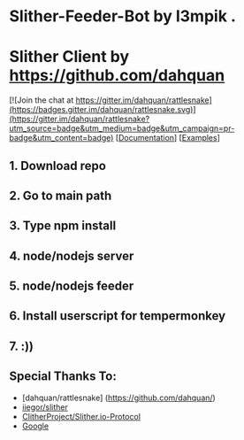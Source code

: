 # Slither-Feeder-Bot by l3mpik .
# Slither Client by https://github.com/dahquan

[![Join the chat at https://gitter.im/dahquan/rattlesnake](https://badges.gitter.im/dahquan/rattlesnake.svg)](https://gitter.im/dahquan/rattlesnake?utm_source=badge&utm_medium=badge&utm_campaign=pr-badge&utm_content=badge) [[Documentation](http://dahquan.github.io/rattlesnake/)]
[[Examples](http://dahquan.github.io/rattlesnake/examples.html)]

## 1. Download repo
## 2. Go to main path 
## 3. Type npm install
## 4. node/nodejs server
## 5. node/nodejs feeder
## 6. Install userscript for tempermonkey
## 7. :))

## Special Thanks To:
- [dahquan/rattlesnake] (https://github.com/dahquan/)
- [iiegor/slither](https://github.com/iiegor/slither)
- [ClitherProject/Slither.io-Protocol](https://github.com/ClitherProject/Slither.io-Protocol)
- [Google](http://www.google.com)
